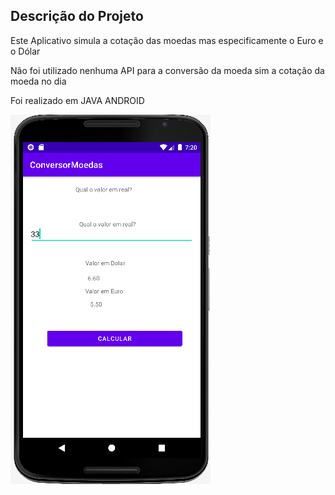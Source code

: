 
## Descrição do Projeto
<p> Este  Aplicativo  simula a  cotação das moedas mas especificamente o Euro e o Dólar </p>
<p>Não foi utilizado nenhuma API para a conversão da moeda sim a cotação da moeda no dia</p>
<p>Foi realizado em JAVA ANDROID </p>
<img src="cellgithub.png">

